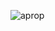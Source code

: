 ![aprop](https://github.com/eyatab/Game-cowbull-android/assets/79045818/d0c03cc1-b98f-46ef-badf-5246d6a29198)
